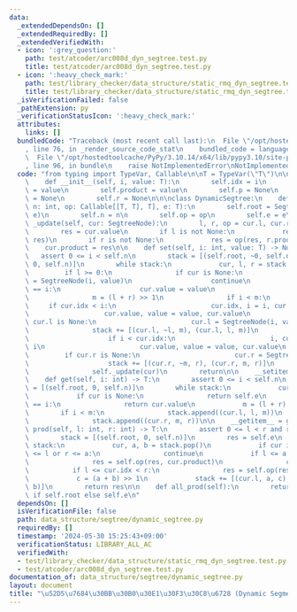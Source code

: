 ```yaml
---
data:
  _extendedDependsOn: []
  _extendedRequiredBy: []
  _extendedVerifiedWith:
  - icon: ':grey_question:'
    path: test/atcoder/arc008d_dyn_segtree.test.py
    title: test/atcoder/arc008d_dyn_segtree.test.py
  - icon: ':heavy_check_mark:'
    path: test/library_checker/data_structure/static_rmq_dyn_segtree.test.py
    title: test/library_checker/data_structure/static_rmq_dyn_segtree.test.py
  _isVerificationFailed: false
  _pathExtension: py
  _verificationStatusIcon: ':heavy_check_mark:'
  attributes:
    links: []
  bundledCode: "Traceback (most recent call last):\n  File \"/opt/hostedtoolcache/PyPy/3.10.14/x64/lib/pypy3.10/site-packages/onlinejudge_verify/documentation/build.py\"\
    , line 76, in _render_source_code_stat\n    bundled_code = language.bundle(\n\
    \  File \"/opt/hostedtoolcache/PyPy/3.10.14/x64/lib/pypy3.10/site-packages/onlinejudge_verify/languages/python.py\"\
    , line 96, in bundle\n    raise NotImplementedError\nNotImplementedError\n"
  code: "from typing import TypeVar, Callable\n\nT = TypeVar(\"T\")\n\n\nclass SegtreeNode:\n\
    \    def __init__(self, i, value: T):\n        self.idx = i\n        self.value\
    \ = value\n        self.product = value\n        self.p = None\n        self.l\
    \ = None\n        self.r = None\n\n\nclass DynamicSegtree:\n    def __init__(self,\
    \ n: int, op: Callable[[T, T], T], e: T):\n        self.root = SegtreeNode(0,\
    \ e)\n        self.n = n\n        self.op = op\n        self.e = e\n\n    def\
    \ _update(self, cur: SegtreeNode):\n        l, r, op = cur.l, cur.r, self.op\n\
    \        res = cur.value\n        if l is not None:\n            res = op(l.product,\
    \ res)\n        if r is not None:\n            res = op(res, r.product)\n    \
    \    cur.product = res\n\n    def set(self, i: int, value: T) -> None:\n     \
    \   assert 0 <= i < self.n\n        stack = [(self.root, ~0, self.n), (self.root,\
    \ 0, self.n)]\n        while stack:\n            cur, l, r = stack.pop()\n   \
    \         if l >= 0:\n                if cur is None:\n                    cur\
    \ = SegtreeNode(i, value)\n                    continue\n                if cur.idx\
    \ == i:\n                    cur.value = value\n                    continue\n\
    \                m = (l + r) >> 1\n                if i < m:\n               \
    \     if cur.idx < i:\n                        cur.idx, i = i, cur.idx\n     \
    \                   cur.value, value = value, cur.value\n                    if\
    \ cur.l is None:\n                        cur.l = SegtreeNode(i, value)\n    \
    \                stack += [(cur.l, ~l, m), (cur.l, l, m)]\n                else:\n\
    \                    if i < cur.idx:\n                        i, cur.idx = cur.idx,\
    \ i\n                        cur.value, value = value, cur.value\n           \
    \         if cur.r is None:\n                        cur.r = SegtreeNode(i, value)\n\
    \                    stack += [(cur.r, ~m, r), (cur.r, m, r)]\n            else:\n\
    \                self._update(cur)\n        return\n\n    __setitem__ = set\n\n\
    \    def get(self, i: int) -> T:\n        assert 0 <= i < self.n\n        stack\
    \ = [(self.root, 0, self.n)]\n        while stack:\n            cur, l, r = stack.pop()\n\
    \            if cur is None:\n                return self.e\n            if cur.idx\
    \ == i:\n                return cur.value\n            m = (l + r) >> 1\n    \
    \        if i < m:\n                stack.append((cur.l, l, m))\n            else:\n\
    \                stack.append((cur.r, m, r))\n\n    __getitem__ = get\n\n    def\
    \ prod(self, l: int, r: int) -> T:\n        assert 0 <= l < r and r <= self.n\n\
    \        stack = [(self.root, 0, self.n)]\n        res = self.e\n        while\
    \ stack:\n            cur, a, b = stack.pop()\n            if cur is None or b\
    \ <= l or r <= a:\n                continue\n            if l <= a and b <= r:\n\
    \                res = self.op(res, cur.product)\n                continue\n \
    \           if l <= cur.idx < r:\n                res = self.op(res, cur.value)\n\
    \            c = (a + b) >> 1\n            stack += [(cur.l, a, c), (cur.r, c,\
    \ b)]\n        return res\n\n    def all_prod(self):\n        return self.root.product\
    \ if self.root else self.e\n"
  dependsOn: []
  isVerificationFile: false
  path: data_structure/segtree/dynamic_segtree.py
  requiredBy: []
  timestamp: '2024-05-30 15:25:43+09:00'
  verificationStatus: LIBRARY_ALL_AC
  verifiedWith:
  - test/library_checker/data_structure/static_rmq_dyn_segtree.test.py
  - test/atcoder/arc008d_dyn_segtree.test.py
documentation_of: data_structure/segtree/dynamic_segtree.py
layout: document
title: "\u52D5\u7684\u30BB\u30B0\u30E1\u30F3\u30C8\u6728 (Dynamic Segment Tree)"
---
```

